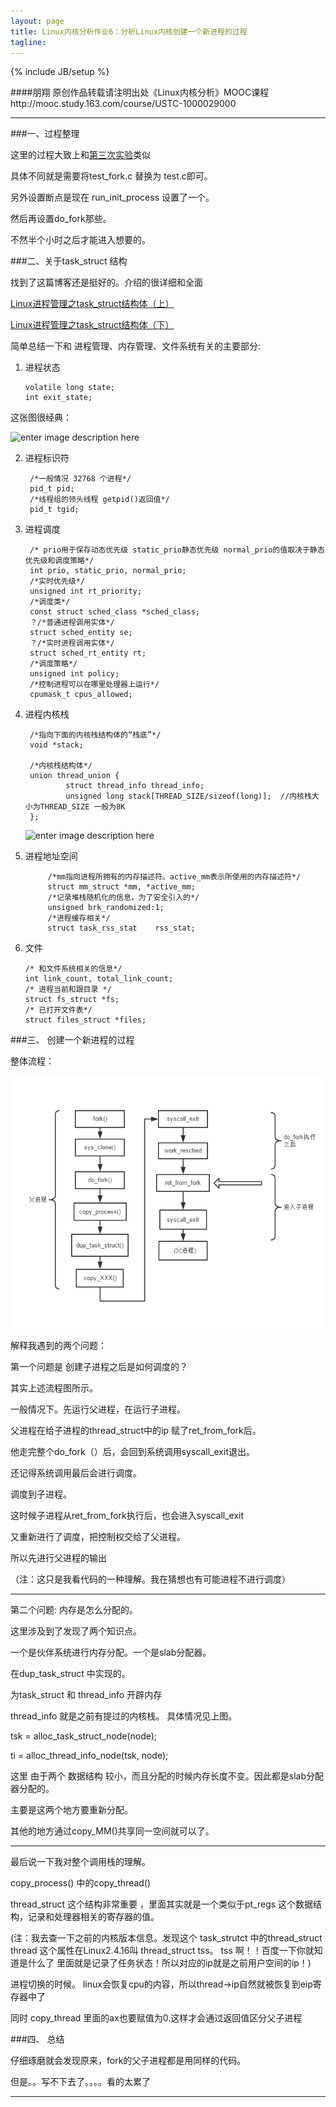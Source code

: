 ```yaml
---
layout: page
title: Linux内核分析作业6：分析Linux内核创建一个新进程的过程
tagline: 
---
```

{% include JB/setup %}

####朋翔 原创作品转载请注明出处《Linux内核分析》MOOC课程http://mooc.study.163.com/course/USTC-1000029000 

---

###一、过程整理

这里的过程大致上和[第三次实验](https://easyforgood.github.io/Linux_3)类似

具体不同就是需要将test_fork.c 替换为 test.c即可。

另外设置断点是现在 run_init_process 设置了一个。

然后再设置do_fork那些。

不然半个小时之后才能进入想要的。



###二、关于task_struct 结构

找到了这篇博客还是挺好的。介绍的很详细和全面

[Linux进程管理之task_struct结构体（上）](http://blog.csdn.net/npy_lp/article/details/7292563)

[Linux进程管理之task_struct结构体（下）](http://blog.csdn.net/npy_lp/article/details/7335187)

简单总结一下和 进程管理、内存管理、文件系统有关的主要部分:

1.  进程状态 
		
		volatile long state;  
		int exit_state;

这张图很经典：

![enter image description here](http://my.csdn.net/uploads/201204/14/1334337470_8447.jpg)

2. 进程标识符

		/*一般情况 32768 个进程*/
		pid_t pid;  
		/*线程组的领头线程 getpid()返回值*/
		pid_t tgid;  

3. 进程调度 
		
		/* prio用于保存动态优先级 static_prio静态优先级 normal_prio的值取决于静态优先级和调度策略*/
		int prio, static_prio, normal_prio; 
		/*实时优先级*/ 
		unsigned int rt_priority;  
		/*调度类*/
		const struct sched_class *sched_class;  
		？/*普通进程调用实体*/
		struct sched_entity se;
		？/*实时进程调用实体*/  
		struct sched_rt_entity rt;  
		/*调度策略*/
		unsigned int policy;  
		/*控制进程可以在哪里处理器上运行*/
		cpumask_t cpus_allowed; 	

3. 进程内核栈

		/*指向下面的内核栈结构体的“栈底”*/
		void *stack;
		
		/*内核栈结构体*/
		union thread_union {  
			    struct thread_info thread_info;  
				unsigned long stack[THREAD_SIZE/sizeof(long)];  //内核栈大小为THREAD_SIZE 一般为8K
		};  

	![enter image description here](http://blog.chinaunix.net/attachment/201111/4/20543672_13203954065UzM.jpeg)

4. 进程地址空间 
		
			/*mm指向进程所拥有的内存描述符。active_mm表示所使用的内存描述符*/
			struct mm_struct *mm, *active_mm;
			/*记录堆栈随机化的信息，为了安全引入的*/
			unsigned brk_randomized:1;
			/*进程缓存相关*/
			struct task_rss_stat	rss_stat;

5.  文件

		/* 和文件系统相关的信息*/  
	    int link_count, total_link_count;  
		/* 进程当前和跟目录 */  
	    struct fs_struct *fs;  
		/* 已打开文件表*/  
	    struct files_struct *files;  


###三、 创建一个新进程的过程

整体流程：

![enter image description here](./linux6/lab1.png)

解释我遇到的两个问题：

第一个问题是 创建子进程之后是如何调度的？

其实上述流程图所示。

一般情况下。先运行父进程，在运行子进程。

父进程在给子进程的thread_struct中的ip 赋了ret_from_fork后。

他走完整个do_fork（）后，会回到系统调用syscall_exit退出。

还记得系统调用最后会进行调度。

调度到子进程。

这时候子进程从ret_from_fork执行后，也会进入syscall_exit 

又重新进行了调度，把控制权交给了父进程。

所以先进行父进程的输出

（注：这只是我看代码的一种理解。我在猜想也有可能进程不进行调度）

---

第二个问题: 内存是怎么分配的。

这里涉及到了发现了两个知识点。

一个是伙伴系统进行内存分配。一个是slab分配器。

在dup_task_struct  中实现的。

为task_struct 和 thread_info 开辟内存

thread_info 就是之前有提过的内核栈。 具体情况见上图。

tsk = alloc_task_struct_node(node); 

ti = alloc_thread_info_node(tsk, node);

这里 由于两个 数据结构 较小，而且分配的时候内存长度不变。因此都是slab分配器分配的。

主要是这两个地方要重新分配。

其他的地方通过copy_MM()共享同一空间就可以了。

---

最后说一下我对整个调用栈的理解。

copy_process() 中的copy_thread() 

thread_struct 这个结构非常重要
，里面其实就是一个类似于pt_regs 这个数据结构，记录和处理器相关的寄存器的值。

(注：我去查一下之前的内核版本信息。发现这个 task_strutct 中的thread_struct thread 这个属性在Linux2.4.16叫 thread_struct tss。 tss 啊！！百度一下你就知道是什么了 里面就是记录了任务状态！所以对应的ip就是之前用户空间的ip！)

进程切换的时候。
linux会恢复cpu的内容，所以thread->ip自然就被恢复到eip寄存器中了

同时 copy_thread 里面的ax也要赋值为0.这样才会通过返回值区分父子进程


###四、 总结

仔细琢磨就会发现原来，fork的父子进程都是用同样的代码。

但是。。写不下去了。。。。看的太累了



-----

